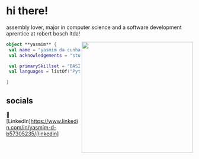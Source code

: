 # hi there!

assembly lover, 
major in computer science and a software development aprentice at robert bosch ltda!

<img align="right" width="300" src="https://i.pinimg.com/originals/55/a2/c8/55a2c886df84983873852b3e7b308c31.gif" />

```kotlin
object **yasmim** {
 val name = "yasmim da cunha freitas"
 val acknowledgements = "student"

 val primarySkillset = "BASIC SKILLS"
 val languages = listOf("Python", "C", "Assembly", "MySQL", "Web")

}
```

## socials

👔 [LinkedIn]https://www.linkedin.com/in/yasmim-d-b57305235/[linkedin]
